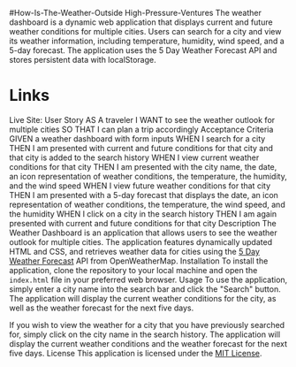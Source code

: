 #How-Is-The-Weather-Outside
High-Pressure-Ventures
The weather dashboard is a dynamic web application that displays current and future weather conditions for multiple cities. Users can search for a city and view its weather information, including temperature, humidity, wind speed, and a 5-day forecast. The application uses the 5 Day Weather Forecast API and stores persistent data with localStorage.

# Links
Live Site: 
User Story
AS A traveler
I WANT to see the weather outlook for multiple cities
SO THAT I can plan a trip accordingly
Acceptance Criteria
GIVEN a weather dashboard with form inputs
WHEN I search for a city
THEN I am presented with current and future conditions for that city and that city is added to the search history
WHEN I view current weather conditions for that city
THEN I am presented with the city name, the date, an icon representation of weather conditions, the temperature, the humidity, and the wind speed
WHEN I view future weather conditions for that city
THEN I am presented with a 5-day forecast that displays the date, an icon representation of weather conditions, the temperature, the wind speed, and the humidity
WHEN I click on a city in the search history
THEN I am again presented with current and future conditions for that city
Description
The Weather Dashboard is an application that allows users to see the weather outlook for multiple cities. The application features dynamically updated HTML and CSS, and retrieves weather data for cities using the [5 Day Weather Forecast](https://openweathermap.org/forecast5) API from OpenWeatherMap.
Installation
To install the application, clone the repository to your local machine and open the `index.html` file in your preferred web browser.
Usage
To use the application, simply enter a city name into the search bar and click the "Search" button. The application will display the current weather conditions for the city, as well as the weather forecast for the next five days.

If you wish to view the weather for a city that you have previously searched for, simply click on the city name in the search history. The application will display the current weather conditions and the weather forecast for the next five days.
License
This application is licensed under the [MIT License](https://opensource.org/licenses/MIT).
